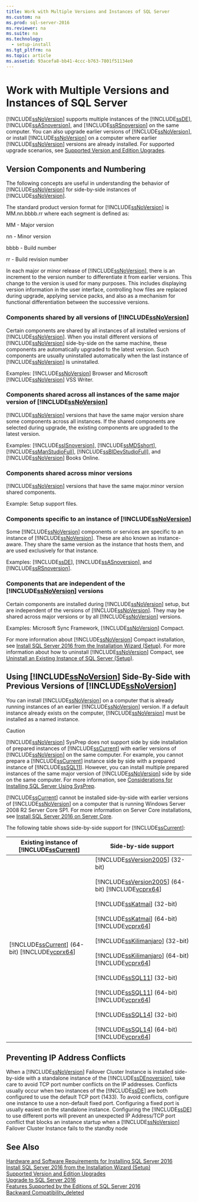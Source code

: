 ```yaml
---
title: Work with Multiple Versions and Instances of SQL Server
ms.custom: na
ms.prod: sql-server-2016
ms.reviewer: na
ms.suite: na
ms.technology: 
  - setup-install
ms.tgt_pltfrm: na
ms.topic: article
ms.assetid: 93acefa8-bb41-4ccc-b763-7801f51134e0
---
```

# Work with Multiple Versions and Instances of SQL Server
  [!INCLUDE[ssNoVersion](../../Token\Other/ssNoVersion_md.md)] supports multiple instances of the [!INCLUDE[ssDE](../../Token\Other/ssDE_md.md)], [!INCLUDE[ssASnoversion](../../Token\Other/ssASnoversion_md.md)], and [!INCLUDE[ssRSnoversion](../../Token\Other/ssRSnoversion_md.md)] on the same computer. You can also upgrade earlier versions of [!INCLUDE[ssNoVersion](../../Token\Other/ssNoVersion_md.md)], or install [!INCLUDE[ssNoVersion](../../Token\Other/ssNoVersion_md.md)] on a computer where earlier [!INCLUDE[ssNoVersion](../../Token\Other/ssNoVersion_md.md)] versions are already installed. For supported upgrade scenarios, see [Supported Version and Edition Upgrades](../../Topics\TopicNameNotContainA/Supported-Version-and-Edition-Upgrades.md).  
  
## Version Components and Numbering  
 The following concepts are useful in understanding the behavior of [!INCLUDE[ssNoVersion](../../Token\Other/ssNoVersion_md.md)] for side\-by\-side instances of [!INCLUDE[ssNoVersion](../../Token\Other/ssNoVersion_md.md)].  
  
 The standard product version format for [!INCLUDE[ssNoVersion](../../Token\Other/ssNoVersion_md.md)] is MM.nn.bbbb.rr where each segment is defined as:  
  
 MM \- Major version  
  
 nn \- Minor version  
  
 bbbb \- Build number  
  
 rr \- Build revision number  
  
 In each major or minor release of [!INCLUDE[ssNoVersion](../../Token\Other/ssNoVersion_md.md)], there is an increment to the version number to differentiate it from earlier versions. This change to the version is used for many purposes. This includes displaying version information in the user interface, controlling how files are replaced during upgrade, applying service packs, and also as a mechanism for functional differentiation between the successive versions.  
  
### Components shared by all versions of [!INCLUDE[ssNoVersion](../../Token\Other/ssNoVersion_md.md)]  
 Certain components are shared by all instances of all installed versions of [!INCLUDE[ssNoVersion](../../Token\Other/ssNoVersion_md.md)]. When you install different versions of [!INCLUDE[ssNoVersion](../../Token\Other/ssNoVersion_md.md)] side\-by\-side on the same machine, these components are automatically upgraded to the latest version. Such components are usually uninstalled automatically when the last instance of [!INCLUDE[ssNoVersion](../../Token\Other/ssNoVersion_md.md)] is uninstalled.  
  
 Examples: [!INCLUDE[ssNoVersion](../../Token\Other/ssNoVersion_md.md)] Browser and Microsoft [!INCLUDE[ssNoVersion](../../Token\Other/ssNoVersion_md.md)] VSS Writer.  
  
### Components shared across all instances of the same major version of [!INCLUDE[ssNoVersion](../../Token\Other/ssNoVersion_md.md)]  
 [!INCLUDE[ssNoVersion](../../Token\Other/ssNoVersion_md.md)] versions that have the same major version share some components across all instances. If the shared components are selected during upgrade, the existing components are upgraded to the latest version.  
  
 Examples: [!INCLUDE[ssISnoversion](../../Token\Other/ssISnoversion_md.md)], [!INCLUDE[ssMDSshort](../../Token\Other/ssMDSshort_md.md)], [!INCLUDE[ssManStudioFull](../../Token\Other/ssManStudioFull_md.md)], [!INCLUDE[ssBIDevStudioFull](../../Token\Other/ssBIDevStudioFull_md.md)], and [!INCLUDE[ssNoVersion](../../Token\Other/ssNoVersion_md.md)] Books Online.  
  
### Components shared across minor versions  
 [!INCLUDE[ssNoVersion](../../Token\Other/ssNoVersion_md.md)] versions that have the same major.minor version shared components.  
  
 Example: Setup support files.  
  
### Components specific to an instance of [!INCLUDE[ssNoVersion](../../Token\Other/ssNoVersion_md.md)]  
 Some [!INCLUDE[ssNoVersion](../../Token\Other/ssNoVersion_md.md)] components or services are specific to an instance of [!INCLUDE[ssNoVersion](../../Token\Other/ssNoVersion_md.md)]. These are also known as instance\-aware. They share the same version as the instance that hosts them, and are used exclusively for that instance.  
  
 Examples: [!INCLUDE[ssDE](../../Token\Other/ssDE_md.md)], [!INCLUDE[ssASnoversion](../../Token\Other/ssASnoversion_md.md)], and [!INCLUDE[ssRSnoversion](../../Token\Other/ssRSnoversion_md.md)].  
  
### Components that are independent of the [!INCLUDE[ssNoVersion](../../Token\Other/ssNoVersion_md.md)] versions  
 Certain components are installed during [!INCLUDE[ssNoVersion](../../Token\Other/ssNoVersion_md.md)] setup, but are independent of the versions of [!INCLUDE[ssNoVersion](../../Token\Other/ssNoVersion_md.md)]. They may be shared across major versions or by all [!INCLUDE[ssNoVersion](../../Token\Other/ssNoVersion_md.md)] versions.  
  
 Examples: Microsoft Sync Framework, [!INCLUDE[ssNoVersion](../../Token\Other/ssNoVersion_md.md)] Compact.  
  
 For more information about [!INCLUDE[ssNoVersion](../../Token\Other/ssNoVersion_md.md)] Compact installation, see [Install SQL Server 2016 from the Installation Wizard &#40;Setup&#41;](../Topic/Install%20SQL%20Server%202016%20from%20the%20Installation%20Wizard%20\(Setup\).md). For more information about how to uninstall [!INCLUDE[ssNoVersion](../../Token\Other/ssNoVersion_md.md)] Compact, see [Uninstall an Existing Instance of SQL Server &#40;Setup&#41;](../Topic/Uninstall%20an%20Existing%20Instance%20of%20SQL%20Server%20\(Setup\).md).  
  
## Using [!INCLUDE[ssNoVersion](../../Token\Other/ssNoVersion_md.md)] Side\-By\-Side with Previous Versions of [!INCLUDE[ssNoVersion](../../Token\Other/ssNoVersion_md.md)]  
 You can install [!INCLUDE[ssNoVersion](../../Token\Other/ssNoVersion_md.md)] on a computer that is already running instances of an earlier [!INCLUDE[ssNoVersion](../../Token\Other/ssNoVersion_md.md)] version. If a default instance already exists on the computer, [!INCLUDE[ssNoVersion](../../Token\Other/ssNoVersion_md.md)] must be installed as a named instance.  
  
> [!CAUTION]  
>  [!INCLUDE[ssNoVersion](../../Token\Other/ssNoVersion_md.md)] SysPrep does not support side by side installation of prepared instances of [!INCLUDE[ssCurrent](../../Token\Other/ssCurrent_md.md)] with earlier versions of [!INCLUDE[ssNoVersion](../../Token\Other/ssNoVersion_md.md)] on the same computer. For example, you cannot prepare a [!INCLUDE[ssCurrent](../../Token\Other/ssCurrent_md.md)] instance side by side with a prepared instance of [!INCLUDE[ssSQL11](../../Token\Other/ssSQL11_md.md)]. However, you can install multiple prepared instances of the same major version of [!INCLUDE[ssNoVersion](../../Token\Other/ssNoVersion_md.md)] side by side on the same computer. For more information, see [Considerations for Installing SQL Server Using SysPrep](../../Topics\TopicNameNotContainA/Considerations-for-Installing-SQL-Server-Using-SysPrep.md).  
>   
>  [!INCLUDE[ssCurrent](../../Token\Other/ssCurrent_md.md)] cannot be installed side\-by\-side with earlier versions of [!INCLUDE[ssNoVersion](../../Token\Other/ssNoVersion_md.md)] on a computer that is running Windows Server 2008 R2 Server Core SP1. For more information on Server Core installations, see [Install SQL Server 2016 on Server Core](../../Topics\TopicNameNotContainA/Install-SQL-Server-2016-on-Server-Core.md).  
  
 The following table shows side\-by\-side support for [!INCLUDE[ssCurrent](../../Token\Other/ssCurrent_md.md)]:  
  
|Existing instance of [!INCLUDE[ssCurrent](../../Token\Other/ssCurrent_md.md)]|Side\-by\-side support|  
|--------------------------------------------------|----------------------------|  
|[!INCLUDE[ssCurrent](../../Token\Other/ssCurrent_md.md)] \(64\-bit\) [!INCLUDE[vcprx64](../../Token\Other/vcprx64_md.md)]|[!INCLUDE[ssVersion2005](../../Token\Other/ssVersion2005_md.md)] \(32\-bit\)<br /><br /> [!INCLUDE[ssVersion2005](../../Token\Other/ssVersion2005_md.md)] \(64\-bit\) [!INCLUDE[vcprx64](../../Token\Other/vcprx64_md.md)]<br /><br /> [!INCLUDE[ssKatmai](../../Token\Other/ssKatmai_md.md)] \(32\-bit\)<br /><br /> [!INCLUDE[ssKatmai](../../Token\Other/ssKatmai_md.md)] \(64\-bit\) [!INCLUDE[vcprx64](../../Token\Other/vcprx64_md.md)]<br /><br /> [!INCLUDE[ssKilimanjaro](../../Token\Other/ssKilimanjaro_md.md)] \(32\-bit\)<br /><br /> [!INCLUDE[ssKilimanjaro](../../Token\Other/ssKilimanjaro_md.md)] \(64\-bit\) [!INCLUDE[vcprx64](../../Token\Other/vcprx64_md.md)]<br /><br /> [!INCLUDE[ssSQL11](../../Token\Other/ssSQL11_md.md)] \(32\-bit\)<br /><br /> [!INCLUDE[ssSQL11](../../Token\Other/ssSQL11_md.md)] \(64\-bit\) [!INCLUDE[vcprx64](../../Token\Other/vcprx64_md.md)]<br /><br /> [!INCLUDE[ssSQL14](../../Token\Other/ssSQL14_md.md)] \(32\-bit\)<br /><br /> [!INCLUDE[ssSQL14](../../Token\Other/ssSQL14_md.md)] \(64\-bit\) [!INCLUDE[vcprx64](../../Token\Other/vcprx64_md.md)]|  
  
## Preventing IP Address Conflicts  
 When a [!INCLUDE[ssNoVersion](../../Token\Other/ssNoVersion_md.md)] Failover Cluster Instance is installed side\-by\-side with a standalone instance of the [!INCLUDE[ssDEnoversion](../../Token\Other/ssDEnoversion_md.md)], take care to avoid TCP port number conflicts on the IP addresses. Conflicts usually occur when two instances of the [!INCLUDE[ssDE](../../Token\Other/ssDE_md.md)] are both configured to use the default TCP port \(1433\). To avoid conflicts, configure one instance to use a non\-default fixed port. Configuring a fixed port is usually easiest on the standalone instance. Configuring the [!INCLUDE[ssDE](../../Token\Other/ssDE_md.md)] to use different ports will prevent an unexpected IP Address\/TCP port conflict that blocks an instance startup when a [!INCLUDE[ssNoVersion](../../Token\Other/ssNoVersion_md.md)] Failover Cluster Instance fails to the standby node  
  
## See Also  
 [Hardware and Software Requirements for Installing SQL Server 2016](../../Topics\TopicNameNotContainA/Hardware-and-Software-Requirements-for-Installing-SQL-Server-2016.md)   
 [Install SQL Server 2016 from the Installation Wizard &#40;Setup&#41;](../Topic/Install%20SQL%20Server%202016%20from%20the%20Installation%20Wizard%20\(Setup\).md)   
 [Supported Version and Edition Upgrades](../../Topics\TopicNameNotContainA/Supported-Version-and-Edition-Upgrades.md)   
 [Upgrade to SQL Server 2016](../../Topics\TopicNameNotContainA/Upgrade-to-SQL-Server-2016.md)   
 [Features Supported by the Editions of SQL Server 2016](../../Topics\TopicNameNotContainA/Features-Supported-by-the-Editions-of-SQL-Server-2016.md)   
 [Backward Compatibility_deleted](../Topic/Backward%20Compatibility_deleted.md)  
  
  